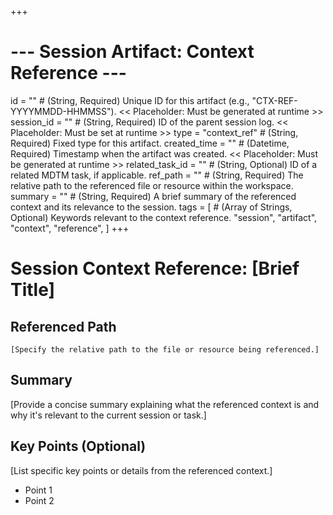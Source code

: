 +++
# --- Session Artifact: Context Reference ---
id = "" # (String, Required) Unique ID for this artifact (e.g., "CTX-REF-YYYYMMDD-HHMMSS"). << Placeholder: Must be generated at runtime >>
session_id = "" # (String, Required) ID of the parent session log. << Placeholder: Must be set at runtime >>
type = "context_ref" # (String, Required) Fixed type for this artifact.
created_time = "" # (Datetime, Required) Timestamp when the artifact was created. << Placeholder: Must be generated at runtime >>
related_task_id = "" # (String, Optional) ID of a related MDTM task, if applicable.
ref_path = "" # (String, Required) The relative path to the referenced file or resource within the workspace.
summary = "" # (String, Required) A brief summary of the referenced context and its relevance to the session.
tags = [
    # (Array of Strings, Optional) Keywords relevant to the context reference.
    "session", "artifact", "context", "reference",
]
+++

# Session Context Reference: [Brief Title]

## Referenced Path

`[Specify the relative path to the file or resource being referenced.]`

## Summary

[Provide a concise summary explaining what the referenced context is and why it's relevant to the current session or task.]

## Key Points (Optional)

[List specific key points or details from the referenced context.]
- Point 1
- Point 2